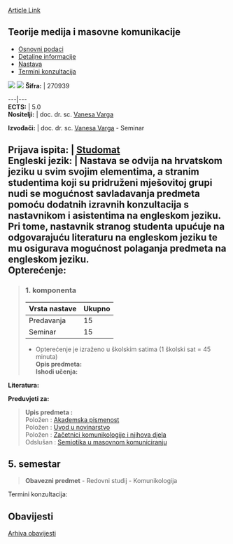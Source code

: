 [Article Link](https://www.fhs.hr/predmet/tmmk_a)

## Teorije medija i masovne komunikacije
  * [Osnovni podaci](https://www.fhs.hr/predmet/tmmk_a#v1id-904882_261794_1_0 "Osnovni podaci")
  * [Detaljne informacije](https://www.fhs.hr/predmet/tmmk_a#v1id-904882_261794_1_1 "Detaljne informacije")
  * [Nastava](https://www.fhs.hr/predmet/tmmk_a#v1id-904882_261794_1_2 "Nastava")
  * [Termini konzultacija](https://www.fhs.hr/predmet/tmmk_a#v1id-904882_261794_1_3 "Termini konzultacija")


[![](https://www.fhs.hr/img/flags/gif/hr.gif)](https://www.fhs.hr/predmet/tmmk_a) [![](https://www.fhs.hr/img/flags/gif/gb.gif)](https://www.fhs.hr/en/course/tomamc_a)
**Šifra:** |  270939  
  
---|---  
**ECTS:** |  5.0   
**Nositelji:** |  doc. dr. sc. [Vanesa Varga](https://www.fhs.hr/djelatnik/vanesa.varga)   
  
**Izvođači:** |  doc. dr. sc. [Vanesa Varga](https://www.fhs.hr/djelatnik/vanesa.varga) - Seminar  
  
**Prijava ispita:** |  [Studomat](http://www.isvu.hr/studomat)  
**Engleski jezik:** |  Nastava se odvija na hrvatskom jeziku u svim svojim elementima, a stranim studentima koji su pridruženi mješovitoj grupi nudi se mogućnost savladavanja predmeta pomoću dodatnih izravnih konzultacija s nastavnikom i asistentima na engleskom jeziku. Pri tome, nastavnik stranog studenta upućuje na odgovarajuću literaturu na engleskom jeziku te mu osigurava mogućnost polaganja predmeta na engleskom jeziku.   
**Opterećenje:**  
---  
> ### 1. komponenta
> | Vrsta nastave | Ukupno  
> ---|---  
> Predavanja | 15  
> Seminar | 15  
> * Opterećenje je izraženo u školskim satima (1 školski sat = 45 minuta)   
**Opis predmeta:**  
> **Ishodi učenja:**  

  
**Literatura:**  

  
**Preduvjeti za:**  
> **Upis predmeta :**  
>  Položen : [Akademska pismenost](https://www.fhs.hr/predmet/akapis_b)  
>  Položen : [Uvod u novinarstvo](https://www.fhs.hr/predmet/uun)  
>  Položen : [Začetnici komunikologije i njihova djela](https://www.fhs.hr/predmet/zknd)  
>  Odslušan : [Semiotika u masovnom komuniciranju](https://www.fhs.hr/predmet/sumk_a)  
>   
**5. semestar**  
---  
> **Obavezni predmet** - Redovni studij - Komunikologija  
>   
Termini konzultacija: 


## Obavijesti
[Arhiva obavijesti](https://www.fhs.hr/predmet/tmmk_a?@=21nd9#news_124486 "Arhiva obavijesti")
